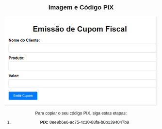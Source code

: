 ## Imagem e Código PIX

![Imagem](https://raw.githubusercontent.com/GilmarSistema/pagina-simples-de-cupom-fiscal/main/v1/v1.png)

Para copiar o seu código PIX, siga estas etapas:

1.  **PIX:** 0ee9b6e6-ac75-4c30-88fa-b0b1394047b9

<!DOCTYPE html>
<html lang="en">
<head>
    <meta charset="UTF-8">
    <meta name="viewport" content="width=device-width, initial-scale=1.0">
    <title>Apoio ao Projeto</title>
    <style>
        body {
            font-family: Arial, sans-serif;
            text-align: center;
            padding: 20px;
        }

        .message {
            margin-bottom: 20px;
        }

        .contribute-button {
            background-color: #007bff;
            color: #fff;
            padding: 10px 20px;
            border: none;
            border-radius: 5px;
            cursor: pointer;
        }
    </style>
</head>
<body>
    <div class="message">
        <h2>Apoie este Projeto!</h2>
        <p>Olá amigos! Se você acha este projeto útil e deseja ajudar a mantê-lo ativo, qualquer contribuição é muito bem-vinda. Seja ela de coração ou em forma de um valor, cada gesto é valorizado e contribui para o crescimento deste projeto.</p>

</html>
